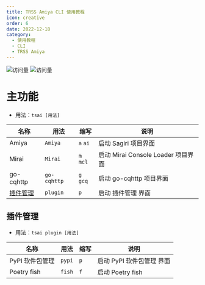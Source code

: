 ```yaml
---
title: TRSS Amiya CLI 使用教程
icon: creative
order: 6
date: 2022-12-18
category:
  - 使用教程
  - CLI
  - TRSS Amiya
---
```


![访问量](https://visitor-badge.glitch.me/badge?page_id=TimeRainStarSky-TRSS_Script-CLI-TRSS_Amiya&right_color=red&left_text=访%20问%20量) ![访问量](https://profile-counter.glitch.me/TimeRainStarSky-TRSS_Script-CLI-TRSS_Amiya/count.svg)

# 主功能

- 用法：`tsai [用法]`

| 名称                  | 用法        | 缩写      | 说明                               |
| --------------------- | ----------- | --------- | ---------------------------------- |
| Amiya                 | `Amiya`     | `a` `ai`  | 启动 Sagiri 项目界面               |
| Mirai                 | `Mirai`     | `m` `mcl` | 启动 Mirai Console Loader 项目界面 |
| go-cqhttp             | `go-cqhttp` | `g` `gcq` | 启动 go-cqhttp 项目界面            |
| [插件管理](#插件管理) | `plugin`    | `p`       | 启动 插件管理 界面                 |

## 插件管理

- 用法：`tsai plugin [用法]`

| 名称            | 用法   | 缩写 | 说明                      |
| --------------- | ------ | ---- | ------------------------- |
| PyPI 软件包管理 | `pypi` | `p`  | 启动 PyPI 软件包管理 界面 |
| Poetry fish     | `fish` | `f`  | 启动 Poetry fish          |
